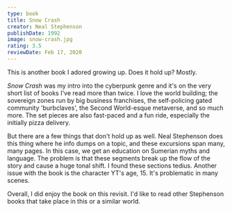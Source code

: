 ```yaml
---
type: book
title: Snow Crash
creator: Neal Stephenson
publishDate: 1992
image: snow-crash.jpg
rating: 3.5
reviewDate: Feb 17, 2020
---
```


This is another book I adored growing up. Does it hold up? Mostly.

_Snow Crash_ was my intro into the cyberpunk genre and it's on the very short list of books I've read more than twice. I love the world building; the sovereign zones run by big business franchises, the self-policing gated community 'burbclaves', the Second World-esque metaverse, and so much more. The set pieces are also fast-paced and a fun ride, especially the initially pizza delivery.

But there are a few things that don't hold up as well. Neal Stephenson does this thing where he info dumps on a topic, and these excursions span many, many pages. In this case, we get an education on Sumerian myths and language. The problem is that these segments break up the flow of the story and cause a huge tonal shift. I found these sections tedius. Another issue with the book is the character YT's age, 15. It's problematic in many scenes.

Overall, I did enjoy the book on this revisit. I'd like to read other Stephenson books that take place in this or a similar world.
